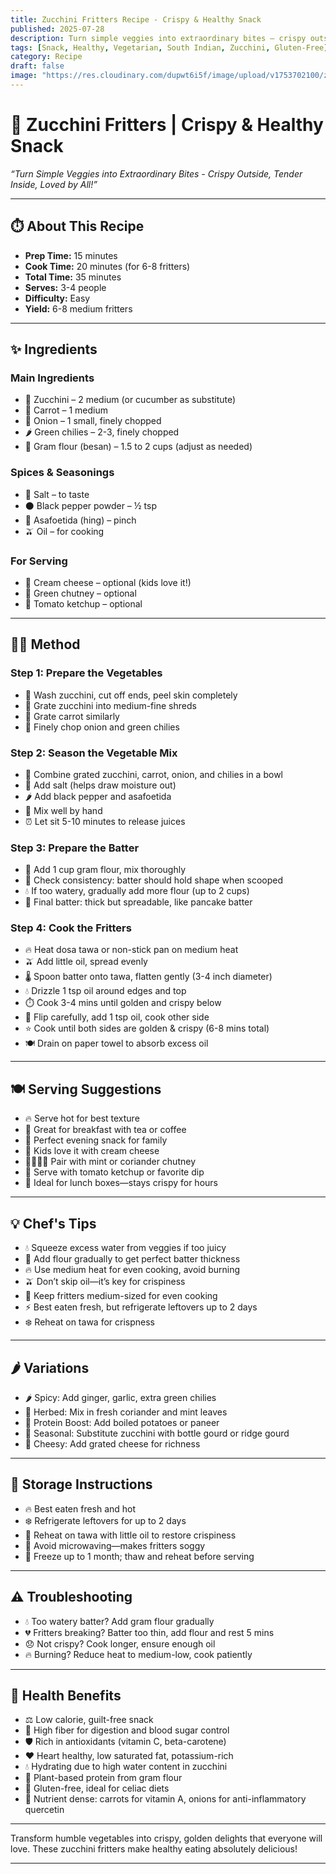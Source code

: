 ```yaml
---
title: Zucchini Fritters Recipe - Crispy & Healthy Snack  
published: 2025-07-28  
description: Turn simple veggies into extraordinary bites — crispy outside, tender inside, and loved by all! Perfect for breakfast or an evening snack, these fritters combine zucchini, carrots, and aromatic spices for a delicious and healthy treat.  
tags: [Snack, Healthy, Vegetarian, South Indian, Zucchini, Gluten-Free]  
category: Recipe  
draft: false  
image: "https://res.cloudinary.com/dupwt6i5f/image/upload/v1753702100/zucchini_fritters.jpg"  
---
```


# 🥒 Zucchini Fritters | Crispy & Healthy Snack

*“Turn Simple Veggies into Extraordinary Bites - Crispy Outside, Tender Inside, Loved by All!”*

---

## ⏱️ About This Recipe

- **Prep Time:** 15 minutes  
- **Cook Time:** 20 minutes (for 6-8 fritters)  
- **Total Time:** 35 minutes  
- **Serves:** 3-4 people  
- **Difficulty:** Easy  
- **Yield:** 6-8 medium fritters  

---

## ✨ Ingredients

### Main Ingredients  
- 🥒 Zucchini – 2 medium (or cucumber as substitute)  
- 🥕 Carrot – 1 medium  
- 🧅 Onion – 1 small, finely chopped  
- 🌶️ Green chilies – 2-3, finely chopped  
- 🌾 Gram flour (besan) – 1.5 to 2 cups (adjust as needed)  

### Spices & Seasonings  
- 🧂 Salt – to taste  
- ⚫ Black pepper powder – ½ tsp  
- 🌟 Asafoetida (hing) – pinch  
- 🫒 Oil – for cooking  

### For Serving  
- 🧀 Cream cheese – optional (kids love it!)  
- 🌿 Green chutney – optional  
- 🍅 Tomato ketchup – optional  

---

## 👩‍🍳 Method

### Step 1: Prepare the Vegetables  
- 🚿 Wash zucchini, cut off ends, peel skin completely  
- 🥒 Grate zucchini into medium-fine shreds  
- 🥕 Grate carrot similarly  
- 🧅 Finely chop onion and green chilies  

### Step 2: Season the Vegetable Mix  
- 🥄 Combine grated zucchini, carrot, onion, and chilies in a bowl  
- 🧂 Add salt (helps draw moisture out)  
- 🌶️ Add black pepper and asafoetida  
- 🤲 Mix well by hand  
- ⏰ Let sit 5-10 minutes to release juices  

### Step 3: Prepare the Batter  
- 🌾 Add 1 cup gram flour, mix thoroughly  
- 👀 Check consistency: batter should hold shape when scooped  
- 💧 If too watery, gradually add more flour (up to 2 cups)  
- 🥞 Final batter: thick but spreadable, like pancake batter  

### Step 4: Cook the Fritters  
- 🔥 Heat dosa tawa or non-stick pan on medium heat  
- 🫒 Add little oil, spread evenly  
- 🌡️ Spoon batter onto tawa, flatten gently (3-4 inch diameter)  
- 💧 Drizzle 1 tsp oil around edges and top  
- ⏱️ Cook 3-4 mins until golden and crispy below  
- 🔄 Flip carefully, add 1 tsp oil, cook other side  
- ⭐ Cook until both sides are golden & crispy (6-8 mins total)  
- 🍽️ Drain on paper towel to absorb excess oil  

---

## 🍽️ Serving Suggestions

- 🔥 Serve hot for best texture  
- 🌅 Great for breakfast with tea or coffee  
- 🌆 Perfect evening snack for family  
- 👶 Kids love it with cream cheese  
- 👨‍👩‍👧‍👦 Pair with mint or coriander chutney  
- 🍅 Serve with tomato ketchup or favorite dip  
- 🍱 Ideal for lunch boxes—stays crispy for hours  

---

## 💡 Chef's Tips

- 💧 Squeeze excess water from veggies if too juicy  
- 🌾 Add flour gradually to get perfect batter thickness  
- 🔥 Use medium heat for even cooking, avoid burning  
- 🫒 Don’t skip oil—it’s key for crispiness  
- 📏 Keep fritters medium-sized for even cooking  
- ⚡ Best eaten fresh, but refrigerate leftovers up to 2 days  
- ❄️ Reheat on tawa for crispness  

---

## 🌶️ Variations

- 🌶️ Spicy: Add ginger, garlic, extra green chilies  
- 🌿 Herbed: Mix in fresh coriander and mint leaves  
- 💪 Protein Boost: Add boiled potatoes or paneer  
- 🍂 Seasonal: Substitute zucchini with bottle gourd or ridge gourd  
- 🧀 Cheesy: Add grated cheese for richness  

---

## 🧊 Storage Instructions

- 🔥 Best eaten fresh and hot  
- ❄️ Refrigerate leftovers for up to 2 days  
- 🍳 Reheat on tawa with little oil to restore crispiness  
- 🚫 Avoid microwaving—makes fritters soggy  
- 🧊 Freeze up to 1 month; thaw and reheat before serving  

---

## ⚠️ Troubleshooting

- 💧 Too watery batter? Add gram flour gradually  
- 💔 Fritters breaking? Batter too thin, add flour and rest 5 mins  
- 😞 Not crispy? Cook longer, ensure enough oil  
- 🔥 Burning? Reduce heat to medium-low, cook patiently  

---

## 🌿 Health Benefits

- ⚖️ Low calorie, guilt-free snack  
- 🌾 High fiber for digestion and blood sugar control  
- 🛡️ Rich in antioxidants (vitamin C, beta-carotene)  
- ❤️ Heart healthy, low saturated fat, potassium-rich  
- 💧 Hydrating due to high water content in zucchini  
- 💪 Plant-based protein from gram flour  
- 🌾 Gluten-free, ideal for celiac diets  
- 🌟 Nutrient dense: carrots for vitamin A, onions for anti-inflammatory quercetin  

---

Transform humble vegetables into crispy, golden delights that everyone will love. These zucchini fritters make healthy eating absolutely delicious!

---
